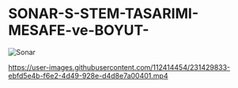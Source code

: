 # SONAR-S-STEM-TASARIMI-MESAFE-ve-BOYUT-

![Sonar](https://user-images.githubusercontent.com/112414454/231429780-7084024e-d6aa-4d5b-bd4e-d4a165706059.jpg)


https://user-images.githubusercontent.com/112414454/231429833-ebfd5e4b-f6e2-4d49-928e-d4d8e7a00401.mp4

